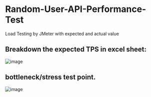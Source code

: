 # Random-User-API-Performance-Test
Load Testing by JMeter with expected and actual value
## Breakdown the expected TPS in excel sheet:
![image](https://github.com/bakhtiaralamshahrukh/Random-User-API-Performance-Test/assets/69646920/9518213d-2380-48ed-b38a-a7176e16da69)


## bottleneck/stress test point.
![image](https://github.com/bakhtiaralamshahrukh/Random-User-API-Performance-Test/assets/69646920/02eaafee-7ace-44c7-9fd2-7fb44da8750c)
